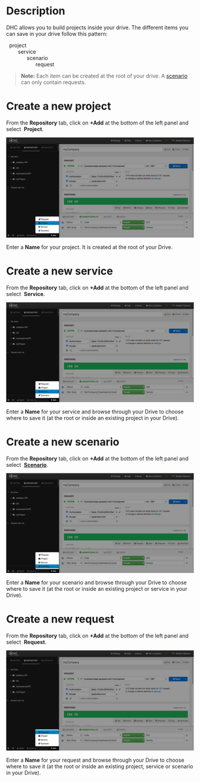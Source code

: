 # Description

DHC allows you to build projects inside your drive.
The different items you can save in your drive follow this pattern:

<i class="fa fa-cloud"></i>&nbsp;&nbsp;project  
&nbsp;&nbsp;&nbsp;&nbsp;&nbsp;&nbsp;<i class="fa fa-cog"></i>&nbsp;&nbsp;service  
&nbsp;&nbsp;&nbsp;&nbsp;&nbsp;&nbsp;&nbsp;&nbsp;&nbsp;&nbsp;&nbsp;&nbsp;<i class="fa fa-rocket"></i>&nbsp;&nbsp;scenario  
&nbsp;&nbsp;&nbsp;&nbsp;&nbsp;&nbsp;&nbsp;&nbsp;&nbsp;&nbsp;&nbsp;&nbsp;&nbsp;&nbsp;&nbsp;&nbsp;&nbsp;&nbsp;<i class="fa fa-paper-plane"></i>&nbsp;&nbsp;request

>**Note:** Each item can be created at the root of your drive. A [scenario](/technical-resources/dhc/guide/run-tests/scenarios "scenario") can only contain requests.

# Create a new project

From the **Repository** tab, click on **+Add** at the bottom of the left panel and select <i class="fa fa-cloud"></i>&nbsp;**Project**.

![Add new project](images/add-new-project.jpg "Add new project")

Enter a **Name** for your project. It is created at the root of your Drive.

# Create a new service

From the **Repository** tab, click on **+Add** at the bottom of the left panel and select <i class="fa fa-cog"></i>&nbsp;**Service**.

![Add new service](images/add-new-service.jpg "Add new service")

Enter a **Name** for your service and browse through your Drive to choose where to save it (at the root or inside an existing project in your Drive).

# Create a new scenario

From the **Repository** tab, click on **+Add** at the bottom of the left panel and select <i class="fa fa-rocket"></i>&nbsp;**[Scenario](/technical-resources/dhc/guide/run-tests/scenarios "Scenario")**.

![Add new scenario](images/add-new-scenario.jpg "Add new scenario")

Enter a **Name** for your scenario and browse through your Drive to choose where to save it (at the root or inside an existing project or service in your Drive).

# Create a new request

From the **Repository** tab, click on **+Add** at the bottom of the left panel and select <i class="fa fa-paper-plane"></i>&nbsp;**Request**.

![Add new request](images/add-new-request.jpg "Add new request")

Enter a **Name** for your request and browse through your Drive to choose where to save it (at the root or inside an existing project, service or scenario in your Drive).
